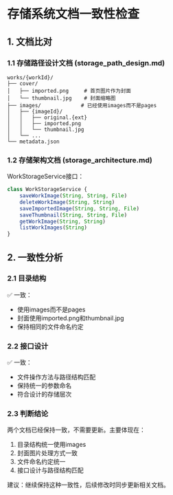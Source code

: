 # 存储系统文档一致性检查

## 1. 文档比对

### 1.1 存储路径设计文档 (storage_path_design.md)

```
works/{workId}/
├── cover/
│   ├── imported.png     # 首页图片作为封面
│   └── thumbnail.jpg    # 封面缩略图
├── images/             # 已经使用images而不是pages
│   ├── {imageId}/
│   │   ├── original.{ext}
│   │   ├── imported.png
│   │   └── thumbnail.jpg
│   └── ...
└── metadata.json
```

### 1.2 存储架构文档 (storage_architecture.md)

WorkStorageService接口：

```typescript
class WorkStorageService {
    saveWorkImage(String, String, File)
    deleteWorkImage(String, String)
    saveImportedImage(String, String, File)
    saveThumbnail(String, String, File)
    getWorkImage(String, String)
    listWorkImages(String)
}
```

## 2. 一致性分析

### 2.1 目录结构

✅ 一致：

- 使用images而不是pages
- 封面使用imported.png和thumbnail.jpg
- 保持相同的文件命名约定

### 2.2 接口设计

✅ 一致：

- 文件操作方法与路径结构匹配
- 保持统一的参数命名
- 符合设计的存储层次

### 2.3 判断结论

两个文档已经保持一致，不需要更新。主要体现在：

1. 目录结构统一使用images
2. 封面图片处理方式一致
3. 文件命名约定统一
4. 接口设计与路径结构匹配

建议：继续保持这种一致性，后续修改时同步更新相关文档。
